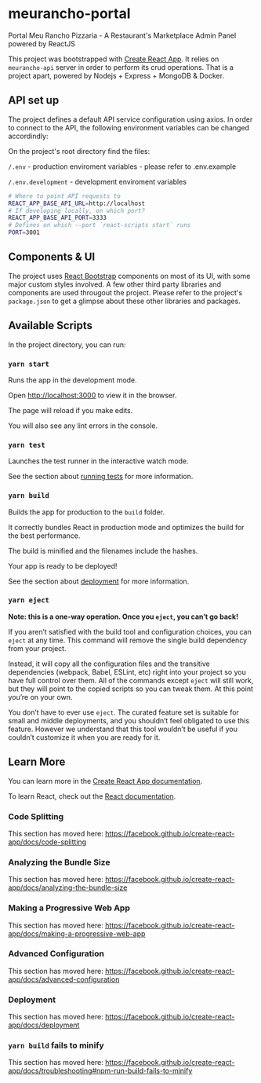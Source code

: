 # meurancho-portal

Portal Meu Rancho Pizzaria - A Restaurant's Marketplace Admin Panel powered by ReactJS

This project was bootstrapped with [Create React App](https://github.com/facebook/create-react-app). It relies on `meurancho-api` server in order to perform its crud operations. That is a project apart, powered by Nodejs + Express + MongoDB & Docker.

## API set up

The project defines a default API service configuration using axios. In order to connect to the API, the following environment variables can be changed accordindly:

On the project's root directory find the files:

`/.env` - production enviroment variables - please refer to .env.example

`/.env.development` - development enviroment variables

```bash
# Where to point API requests to
REACT_APP_BASE_API_URL=http://localhost
# If developing locally, on which port?
REACT_APP_BASE_API_PORT=3333
# Defines on which --port `react-scripts start` runs
PORT=3001
```

## Components & UI

The project uses [React Bootstrap](https://react-bootstrap.netlify.app/) components on most of its UI, with some major custom styles involved. A few other third party libraries and components are used througout the project. Please refer to the project's `package.json` to get a glimpse about these other libraries and packages.

## Available Scripts

In the project directory, you can run:

### `yarn start`

Runs the app in the development mode.

Open [http://localhost:3000](http://localhost:3000) to view it in the browser.

The page will reload if you make edits.

You will also see any lint errors in the console.

### `yarn test`

Launches the test runner in the interactive watch mode.

See the section about [running tests](https://facebook.github.io/create-react-app/docs/running-tests) for more information.

### `yarn build`

Builds the app for production to the `build` folder.

It correctly bundles React in production mode and optimizes the build for the best performance.

The build is minified and the filenames include the hashes.

Your app is ready to be deployed!

See the section about [deployment](https://facebook.github.io/create-react-app/docs/deployment) for more information.

### `yarn eject`

**Note: this is a one-way operation. Once you `eject`, you can’t go back!**

If you aren’t satisfied with the build tool and configuration choices, you can `eject` at any time. This command will remove the single build dependency from your project.

Instead, it will copy all the configuration files and the transitive dependencies (webpack, Babel, ESLint, etc) right into your project so you have full control over them. All of the commands except `eject` will still work, but they will point to the copied scripts so you can tweak them. At this point you’re on your own.

You don’t have to ever use `eject`. The curated feature set is suitable for small and middle deployments, and you shouldn’t feel obligated to use this feature. However we understand that this tool wouldn’t be useful if you couldn’t customize it when you are ready for it.

## Learn More

You can learn more in the [Create React App documentation](https://facebook.github.io/create-react-app/docs/getting-started).

To learn React, check out the [React documentation](https://reactjs.org/).

### Code Splitting

This section has moved here: <https://facebook.github.io/create-react-app/docs/code-splitting>

### Analyzing the Bundle Size

This section has moved here: <https://facebook.github.io/create-react-app/docs/analyzing-the-bundle-size>

### Making a Progressive Web App

This section has moved here: <https://facebook.github.io/create-react-app/docs/making-a-progressive-web-app>

### Advanced Configuration

This section has moved here: <https://facebook.github.io/create-react-app/docs/advanced-configuration>

### Deployment

This section has moved here: <https://facebook.github.io/create-react-app/docs/deployment>

### `yarn build` fails to minify

This section has moved here: <https://facebook.github.io/create-react-app/docs/troubleshooting#npm-run-build-fails-to-minify>

